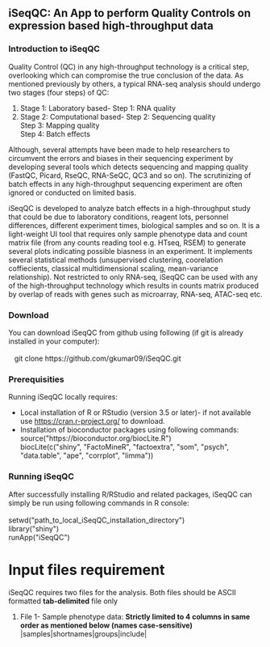 ## iSeqQC: An App to perform Quality Controls on expression based high-throughput data  

### Introduction to iSeqQC
Quality Control (QC) in any high-throughput technology is a critical step, overlooking which can compromise the true conclusion of the data. As mentioned previously by others, a typical RNA-seq analysis should undergo two stages (four steps) of QC: 
1) Stage 1: Laboratory based- Step 1: RNA quality
2) Stage 2: Computational based- Step 2: Sequencing quality <br/>
                                 Step 3: Mapping quality <br/>
                                 Step 4: Batch effects 

Although, several attempts have been made to help researchers to circumvent the errors and biases in their sequencing experiment by developing several tools which detects sequencing and mapping quality (FastQC, Picard, RseQC, RNA-SeQC, QC3 and so on). The scrutinizing of batch effects in any high-throughput sequencing experiment are often ignored or conducted on limited basis.  

iSeqQC is developed to analyze batch effects in a high-throughput study that could be due to laboratory conditions, reagent lots, personnel differences, different experiment times, biological samples and so on. It is a light-weight UI tool that requires only sample phenotype data and count matrix file (from any counts reading tool e.g. HTseq, RSEM) to generate several plots indicating possible biasness in an experiment. It implements several statistical methods (unsupervised clustering, coorelation coffiecients, classical multidimensional scaling, mean-variance relationship). Not restricted to only RNA-seq, iSeqQC can be used with any of the high-throughput technology which results in counts matrix produced by overlap of reads with genes such as microarray, RNA-seq, ATAC-seq etc.    

### Download
You can download iSeqQC from github using following (if git is already installed in your computer):<br/>
<br/>
&nbsp;&nbsp;&nbsp;git clone https://<span></span>github.com/gkumar09/iSeqQC.git

### Prerequisities
Running iSeqQC locally requires: 
- Local installation of R or RStudio (version 3.5 or later)- if not available use https://cran.r-project.org/ to download.
- Installation of bioconductor packages using following commands: <br/>
     source("https://<span></span>bioconductor.org/biocLite.R") <br/>
     biocLite(c("shiny", "FactoMineR", "factoextra", "som", "psych", "data.table", "ape", "corrplot", "limma"))

### Running iSeqQC
After successfully installing R/RStudio and related packages, iSeqQC can simply be run using following commands in R console:<br/>
<br/>
setwd("path_to_local_iSeqQC_installation_directory") <br/>
library("shiny")<br/>
runApp("iSeqQC")
  
##

# Input files requirement
iSeqQC requires two files for the analysis. Both files should be ASCII formatted **tab-delimited** file only
1. File 1- Sample phenotype data: **Strictly limited to 4 columns in same order as mentioned below (names case-sensitive)** <br/>
|samples|shortnames|groups|include|



